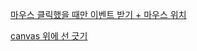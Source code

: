 
[마우스 클릭했을 때만 이벤트 받기 + 마우스 위치](https://sas-study.tistory.com/141)

[canvas 위에 선 긋기](https://skydoor2019.tistory.com/2)